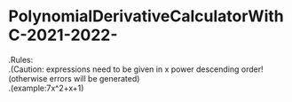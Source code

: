# PolynomialDerivativeCalculatorWithC-2021-2022-
.Rules:<br />
.(Caution: expressions need to be given in x power descending order!(otherwise errors will be generated)<br />
.(example:7x^2+x+1)<br />

